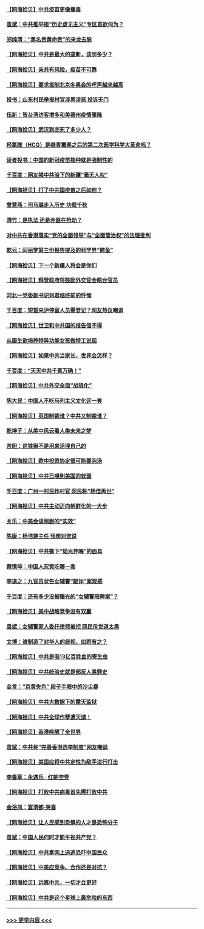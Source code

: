 #### [【网海拾贝】中共疫苗更像播毒](../pages/nsc993/n12876631.md?t=04141451) 
#### [袁斌：中共推举报“历史虚无主义”专区意欲何为？](../pages/nsc993/n12876530.md?t=04141451) 
#### [郑纯清：“黑名贵黄命贵”的来龙去脉](../pages/nsc993/n12875589.md?t=04141451) 
#### [【网海拾贝】中共是最大的垄断，该罚多少？](../pages/nsc993/n12874006.md?t=04141451) 
#### [【网海拾贝】亲共有风险，疫苗不可靠](../pages/nsc993/n12872224.md?t=04141451) 
#### [【网海拾贝】要求抵制北京冬奥会的呼声越来越高](../pages/nsc993/n12868962.md?t=04141451) 
#### [投书：山东村民举报村官涉黑涉恶 投诉无门](../pages/nsc993/n12869726.md?t=04141451) 
#### [伍新：贺台湾访客增多和美德州疫情骤降](../pages/nsc993/n12865651.md?t=04141451) 
#### [【网海拾贝】武汉到底死了多少人？](../pages/nsc993/n12863707.md?t=04141451) 
#### [羟氯喹（HCQ）是继青霉素之后的第二次医学科学大革命吗？](../pages/nsc993/n12638564.md?t=04141451) 
#### [读者投书：中国的新冠疫苗接种就是强制性的](../pages/nsc993/n12859932.md?t=04141451) 
#### [千百度：网友揭中共治下的新疆“毫无人权”](../pages/nsc993/n12858385.md?t=04141451) 
#### [【网海拾贝】打了中共国疫苗之后如何？](../pages/nsc993/n12857866.md?t=04141451) 
#### [曾慧燕：司马璐走入历史 功载千秋](../pages/nsc993/n12856996.md?t=04141451) 
#### [清竹：是执法 还是赤匪在抢劫？](../pages/nsc993/n12856952.md?t=04141451) 
#### [对中共在香港落实“党的全面领导”与“全面管治权”的法理批判](../pages/nsc993/n12856929.md?t=04141451) 
#### [乾元：闫丽梦第三份报告提及的科学界“鳄鱼”](../pages/nsc993/n12855985.md?t=04141451) 
#### [【网海拾贝】下一个新疆人将会是你们](../pages/nsc993/n12855864.md?t=04141451) 
#### [【网海拾贝】拜登政府将鼓励外交官会晤台官员](../pages/nsc993/n12853615.md?t=04141451) 
#### [河北一党委副书记刘君临终前的忏悔](../pages/nsc993/n12849420.md?t=04141451) 
#### [千百度：短暂来沪停留人员需登记？网友热议嘲讽](../pages/nsc993/n12853497.md?t=04141451) 
#### [【网海拾贝】世卫和中共国的报告信不得](../pages/nsc993/n12850902.md?t=04141451) 
#### [从康生欲培养特异功能女孩做特工说起](../pages/nsc993/n12849289.md?t=04141451) 
#### [【网海拾贝】如果中共当家长，世界会怎样？](../pages/nsc993/n12848436.md?t=04141451) 
#### [千百度：“天灭中共千真万确！”](../pages/nsc993/n12845659.md?t=04141451) 
#### [【网海拾贝】中共外交全面“战狼化”](../pages/nsc993/n12845607.md?t=04141451) 
#### [陈大民：中国人不吃马列主义文化这一套](../pages/nsc993/n12842496.md?t=04141451) 
#### [【网海拾贝】英国制裁谁？中共又制裁谁？](../pages/nsc993/n12840909.md?t=04141451) 
#### [乾坤子：从美中风云看人类未来之梦](../pages/nsc993/n12840590.md?t=04141451) 
#### [苦胆：这铁锹不是用来活埋自己的](../pages/nsc993/n12839512.md?t=04141451) 
#### [【网海拾贝】欧中投资协定很可能要泡汤](../pages/nsc993/n12835122.md?t=04141451) 
#### [【网海拾贝】中共已嗅到美国的软弱](../pages/nsc993/n12832411.md?t=04141451) 
#### [千百度：广州一村民炸村官 网民称“杨佳再世”](../pages/nsc993/n12832380.md?t=04141451) 
#### [【网海拾贝】中共主动迈向朝鲜化的一大步](../pages/nsc993/n12829887.md?t=04141451) 
#### [关乐：中美会谈闹剧的“实效”](../pages/nsc993/n12826698.md?t=04141451) 
#### [陈康：杨洁篪主任  我想对您说](../pages/nsc993/n12826609.md?t=04141451) 
#### [【网海拾贝】中共撕下“韬光养晦”的面具](../pages/nsc993/n12826459.md?t=04141451) 
#### [蔡慎坤：中国人究竟吃哪一套](../pages/nsc993/n12826010.md?t=04141451) 
#### [李退之：九官员状告女辅警“敲诈”案观感](../pages/nsc993/n12823984.md?t=04141451) 
#### [千百度：还有多少没被曝光的“女辅警陪睡案”？](../pages/nsc993/n12822136.md?t=04141451) 
#### [【网海拾贝】美中战略竞争没有双赢](../pages/nsc993/n12822105.md?t=04141451) 
#### [袁斌：女辅警家人委托律师被拒 网民斥世道太黑](../pages/nsc993/n12822004.md?t=04141451) 
#### [文博：谁制造了对华人的歧视，如若有之？](../pages/nsc993/n12821635.md?t=04141451) 
#### [【网海拾贝】中共是吸13亿百姓血的寄生虫](../pages/nsc993/n12819191.md?t=04141451) 
#### [【网海拾贝】中共统治史就是部反人类罪史](../pages/nsc993/n12816738.md?t=04141451) 
#### [金言：“京黄失色” 段子手眼中的沙尘暴](../pages/nsc993/n12815700.md?t=04141451) 
#### [【网海拾贝】中共大数据下的露天监狱](../pages/nsc993/n12811075.md?t=04141451) 
#### [【网海拾贝】中共全球作孽遭天谴！](../pages/nsc993/n12810258.md?t=04141451) 
#### [【网海拾贝】香港唤醒了全世界](../pages/nsc993/n12809100.md?t=04141451) 
#### [袁斌：中共称“完善香港选举制度”网友嘲讽](../pages/nsc993/n12808994.md?t=04141451) 
#### [【网海拾贝】美国应将中共定性为敌手进行打击](../pages/nsc993/n12806870.md?t=04141451) 
#### [李春草：永遇乐 · 红朝空壳](../pages/nsc993/n12805365.md?t=04141451) 
#### [【网海拾贝】打败中共病毒首先需打败中共](../pages/nsc993/n12803930.md?t=04141451) 
#### [金浴凤：宴清都‧哭春](../pages/nsc993/n12801601.md?t=04141451) 
#### [【网海拾贝】让人民感到恐惧的人才是恐怖分子](../pages/nsc993/n12799347.md?t=04141451) 
#### [袁斌：中国人民何时才能平视共产党？](../pages/nsc993/n12799306.md?t=04141451) 
#### [【网海拾贝】中共拿网上追逃恐吓中国民众](../pages/nsc993/n12796905.md?t=04141451) 
#### [【网海拾贝】中美应竞争、合作还是对抗？](../pages/nsc993/n12794675.md?t=04141451) 
#### [【网海拾贝】远离中共，一切才会更好](../pages/nsc993/n12793572.md?t=04141451) 
#### [【网海拾贝】中共是这个星球上最危险的东西](../pages/nsc993/n12791400.md?t=04141451) 

----
#### [ >>> 更早内容 <<< ](../indexes/nsc993-earlier.md)
